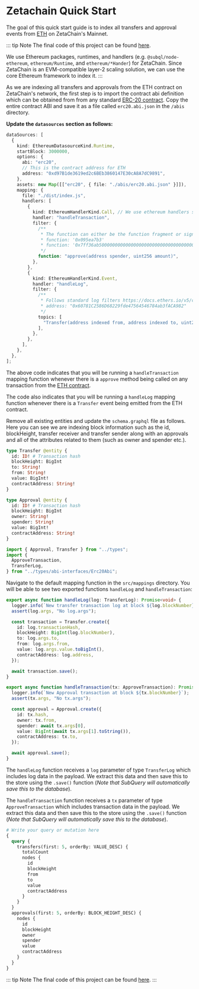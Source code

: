 # Zetachain Quick Start

The goal of this quick start guide is to index all transfers and approval events from [ETH](https://zetachain.blockscout.com/token/0xd97B1de3619ed2c6BEb3860147E30cA8A7dC9891) on ZetaChain's Mainnet.

<!-- @include: ../snippets/evm-quickstart-reference.md -->

::: tip Note
The final code of this project can be found [here](https://github.com/subquery/ethereum-subql-starter/tree/main/Zetachain/zetachain-starter).

We use Ethereum packages, runtimes, and handlers (e.g. `@subql/node-ethereum`, `ethereum/Runtime`, and `ethereum/*Hander`) for ZetaChain. Since ZetaChain is an EVM-compatible layer-2 scaling solution, we can use the core Ethereum framework to index it.
:::

<!-- @include: ../snippets/evm-manifest-intro.md#level2 -->

As we are indexing all transfers and approvals from the ETH contract on ZetaChain's network, the first step is to import the contract abi definition which can be obtained from from any standard [ERC-20 contract](https://ethereum.org/en/developers/docs/standards/tokens/erc-20/). Copy the entire contract ABI and save it as a file called `erc20.abi.json` in the `/abis` directory.

**Update the `datasources` section as follows:**

```ts
dataSources: [
  {
    kind: EthereumDatasourceKind.Runtime,
    startBlock: 3000000,
    options: {
      abi: "erc20",
      // This is the contract address for ETH
      address: "0xd97B1de3619ed2c6BEb3860147E30cA8A7dC9891",
    },
    assets: new Map([["erc20", { file: "./abis/erc20.abi.json" }]]),
    mapping: {
      file: "./dist/index.js",
      handlers: [
        {
          kind: EthereumHandlerKind.Call, // We use ethereum handlers since Zetachain is EVM-compatible
          handler: "handleTransaction",
          filter: {
            /**
             * The function can either be the function fragment or signature
             * function: '0x095ea7b3'
             * function: '0x7ff36ab500000000000000000000000000000000000000000000000000000000'
             */
            function: "approve(address spender, uint256 amount)",
          },
        },
        {
          kind: EthereumHandlerKind.Event,
          handler: "handleLog",
          filter: {
            /**
             * Follows standard log filters https://docs.ethers.io/v5/concepts/events/
             * address: "0x60781C2586D68229fde47564546784ab3fACA982"
             */
            topics: [
              "Transfer(address indexed from, address indexed to, uint256 amount)",
            ],
          },
        },
      ],
    },
  },
];
```

The above code indicates that you will be running a `handleTransaction` mapping function whenever there is a `approve` method being called on any transaction from the [ETH contract](https://zetachain.blockscout.com/token/0xd97B1de3619ed2c6BEb3860147E30cA8A7dC9891).

The code also indicates that you will be running a `handleLog` mapping function whenever there is a `Transfer` event being emitted from the ETH contract.

<!-- @include: ../snippets/ethereum-manifest-note.md -->

<!-- @include: ../snippets/schema-intro.md#level2 -->

Remove all existing entities and update the `schema.graphql` file as follows. Here you can see we are indexing block information such as the id, blockHeight, transfer receiver and transfer sender along with an approvals and all of the attributes related to them (such as owner and spender etc.).

```graphql
type Transfer @entity {
  id: ID! # Transaction hash
  blockHeight: BigInt
  to: String!
  from: String!
  value: BigInt!
  contractAddress: String!
}

type Approval @entity {
  id: ID! # Transaction hash
  blockHeight: BigInt
  owner: String!
  spender: String!
  value: BigInt!
  contractAddress: String!
}
```

<!-- @include: ../snippets/note-on-entity-relationships.md -->

<!-- @include: ../snippets/evm-codegen.md -->

```ts
import { Approval, Transfer } from "../types";
import {
  ApproveTransaction,
  TransferLog,
} from "../types/abi-interfaces/Erc20Abi";
```

<!-- @include: ../snippets/schema-note.md -->

<!-- @include: ../snippets/mapping-intro.md#level2 -->

Navigate to the default mapping function in the `src/mappings` directory. You will be able to see two exported functions `handleLog` and `handleTransaction`:

```ts
export async function handleLog(log: TransferLog): Promise<void> {
  logger.info(`New transfer transaction log at block ${log.blockNumber}`);
  assert(log.args, "No log.args");

  const transaction = Transfer.create({
    id: log.transactionHash,
    blockHeight: BigInt(log.blockNumber),
    to: log.args.to,
    from: log.args.from,
    value: log.args.value.toBigInt(),
    contractAddress: log.address,
  });

  await transaction.save();
}

export async function handleTransaction(tx: ApproveTransaction): Promise<void> {
  logger.info(`New Approval transaction at block ${tx.blockNumber}`);
  assert(tx.args, "No tx.args");

  const approval = Approval.create({
    id: tx.hash,
    owner: tx.from,
    spender: await tx.args[0],
    value: BigInt(await tx.args[1].toString()),
    contractAddress: tx.to,
  });

  await approval.save();
}
```

The `handleLog` function receives a `log` parameter of type `TransferLog` which includes log data in the payload. We extract this data and then save this to the store using the `.save()` function (_Note that SubQuery will automatically save this to the database_).

The `handleTransaction` function receives a `tx` parameter of type `ApproveTransaction` which includes transaction data in the payload. We extract this data and then save this to the store using the `.save()` function (_Note that SubQuery will automatically save this to the database_).

<!-- @include: ../snippets/ethereum-mapping-note.md -->

<!-- @include: ../snippets/build.md -->

<!-- @include: ../snippets/run-locally.md -->

<!-- @include: ../snippets/query-intro.md -->

```graphql
# Write your query or mutation here
{
  query {
    transfers(first: 5, orderBy: VALUE_DESC) {
      totalCount
      nodes {
        id
        blockHeight
        from
        to
        value
        contractAddress
      }
    }
  }
  approvals(first: 5, orderBy: BLOCK_HEIGHT_DESC) {
    nodes {
      id
      blockHeight
      owner
      spender
      value
      contractAddress
    }
  }
}
```

::: tip Note
The final code of this project can be found [here](https://github.com/subquery/ethereum-subql-starter/tree/main/Zetachain/zetachain-starter).
:::

<!-- @include: ../snippets/whats-next.md -->

